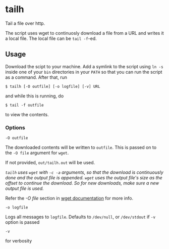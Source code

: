 # tailh
Tail a file over http.

The script uses wget to continuosly download a file from a URL and writes it a local file. The local file can be `tail -f`-ed.

## Usage
Download the scipt to your machine. Add a symlink to the script using `ln -s` inside one of your `bin` directories in your `PATH` so that you can run the script as a command. After that, run

    $ tailh [-O outfile] [-o logfile] [-v] URL

and while this is running, do 

    $ tail -f outfile
    
to view the contents.

### Options
`-O outfile` 

The downloaded contents will be written to `outfile`. This is passed on to the `-O file` argument for `wget`.

If not provided, `out/tailh.out` will be used.

*`tailh` uses `wget` with `-c -a` arguments, so that the download is
continuously done and the output file is appended. `wget` uses the
output file's size as the offset to continue the download. So for new
downloads, make sure a new output file is used.*

Refer the *-O file* section in [wget documentation](https://www.gnu.org/software/wget/manual/wget.html#Download-Options) for more info.

`-o logfile` 

Logs all messages to `logfile`. Defaults to `/dev/null`,
or `/dev/stdout` if `-v` option is passed

`-v` 

for verbosity
